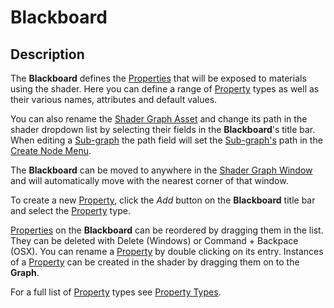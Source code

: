 # Blackboard

## Description

The **Blackboard** defines the [Properties](https://docs.unity3d.com/Manual/SL-Properties.html) that will be exposed to materials using the shader. Here you can define a range of [Property](https://docs.unity3d.com/Manual/SL-Properties.html) types as well as their various names, attributes and default values.

You can also rename the [Shader Graph Asset](Shader-Graph-Asset.md) and change its path in the shader dropdown list by selecting their fields in the **Blackboard**'s title bar. When editing a [Sub-graph](Sub-graph.md) the path field will set the [Sub-graph's](Sub-graph.md) path in the [Create Node Menu](Create-Node-Menu.md).

The **Blackboard** can be moved to anywhere in the [Shader Graph Window](Shader-Graph-Window.md) and will automatically move with the nearest corner of that window.

To create a new [Property](https://docs.unity3d.com/Manual/SL-Properties.html), click the *Add* button on the **Blackboard** title bar and select the [Property](https://docs.unity3d.com/Manual/SL-Properties.html) type.

[Properties](https://docs.unity3d.com/Manual/SL-Properties.html) on the **Blackboard** can be reordered by dragging them in the list. They can be deleted with Delete (Windows) or Command + Backpace (OSX). You can rename a [Property](https://docs.unity3d.com/Manual/SL-Properties.html) by double clicking on its entry. Instances of a [Property](https://docs.unity3d.com/Manual/SL-Properties.html) can be created in the shader by dragging them on to the **Graph**.

For a full list of [Property](https://docs.unity3d.com/Manual/SL-Properties.html) types see [Property Types](Property-Types.md).